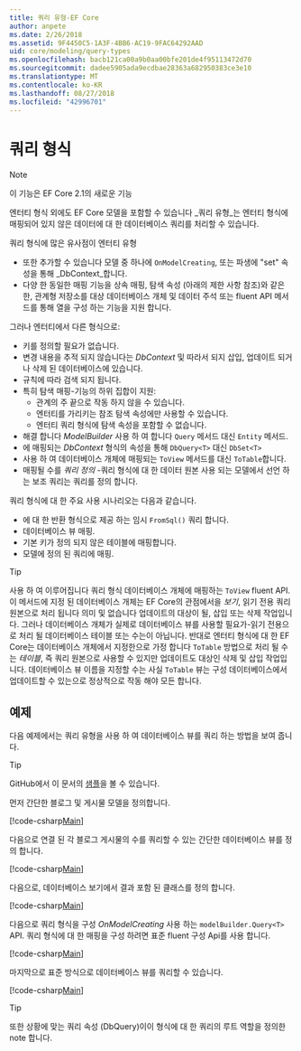 ```yaml
---
title: 쿼리 유형-EF Core
author: anpete
ms.date: 2/26/2018
ms.assetid: 9F4450C5-1A3F-4BB6-AC19-9FAC64292AAD
uid: core/modeling/query-types
ms.openlocfilehash: bacb121ca00a9b0aa00bfe201de4f95113472d70
ms.sourcegitcommit: dadee5905ada9ecdbae28363a682950383ce3e10
ms.translationtype: MT
ms.contentlocale: ko-KR
ms.lasthandoff: 08/27/2018
ms.locfileid: "42996701"
---
```

# <a name="query-types"></a>쿼리 형식
> [!NOTE]
> 이 기능은 EF Core 2.1의 새로운 기능

엔터티 형식 외에도 EF Core 모델을 포함할 수 있습니다 _쿼리 유형_는 엔터티 형식에 매핑되어 있지 않은 데이터에 대 한 데이터베이스 쿼리를 처리할 수 있습니다.

쿼리 형식에 많은 유사점이 엔터티 유형

- 또한 추가할 수 있습니다 모델 중 하나에 `OnModelCreating`, 또는 파생에 "set" 속성을 통해 _DbContext_합니다.
- 다양 한 동일한 매핑 기능을 상속 매핑, 탐색 속성 (아래의 제한 사항 참조)와 같은 한, 관계형 저장소를 대상 데이터베이스 개체 및 데이터 주석 또는 fluent API 메서드를 통해 열을 구성 하는 기능을 지원 합니다.

그러나 엔터티에서 다른 형식으로:

- 키를 정의할 필요가 없습니다.
- 변경 내용을 추적 되지 않습니다는 _DbContext_ 및 따라서 되지 삽입, 업데이트 되거나 삭제 된 데이터베이스에 있습니다.
- 규칙에 따라 검색 되지 됩니다.
- 특히 탐색 매핑-기능의 하위 집합이 지원:
  - 관계의 주 끝으로 작동 하지 않을 수 있습니다.
  - 엔터티를 가리키는 참조 탐색 속성에만 사용할 수 있습니다.
  - 엔터티 쿼리 형식에 탐색 속성을 포함할 수 없습니다.
- 해결 합니다 _ModelBuilder_ 사용 하 여 합니다 `Query` 메서드 대신 `Entity` 메서드.
- 에 매핑되는 _DbContext_ 형식의 속성을 통해 `DbQuery<T>` 대신 `DbSet<T>`
- 사용 하 여 데이터베이스 개체에 매핑되는 `ToView` 메서드를 대신 `ToTable`합니다.
- 매핑될 수를 _쿼리 정의_ -쿼리 형식에 대 한 데이터 원본 사용 되는 모델에서 선언 하는 보조 쿼리는 쿼리를 정의 합니다.

쿼리 형식에 대 한 주요 사용 시나리오는 다음과 같습니다.

- 에 대 한 반환 형식으로 제공 하는 임시 `FromSql()` 쿼리 합니다.
- 데이터베이스 뷰 매핑.
- 기본 키가 정의 되지 않은 테이블에 매핑합니다.
- 모델에 정의 된 쿼리에 매핑.

> [!TIP]
> 사용 하 여 이루어집니다 쿼리 형식 데이터베이스 개체에 매핑하는 `ToView` fluent API. 이 메서드에 지정 된 데이터베이스 개체는 EF Core의 관점에서을 _보기_, 읽기 전용 쿼리 원본으로 처리 됩니다 의미 및 없습니다 업데이트의 대상이 될, 삽입 또는 삭제 작업입니다. 그러나 데이터베이스 개체가 실제로 데이터베이스 뷰를 사용할 필요가-읽기 전용으로 처리 될 데이터베이스 테이블 또는 수는이 아닙니다. 반대로 엔터티 형식에 대 한 EF Core는 데이터베이스 개체에서 지정한으로 가정 합니다 `ToTable` 방법으로 처리 될 수는 _테이블_, 즉 쿼리 원본으로 사용할 수 있지만 업데이트도 대상인 삭제 및 삽입 작업입니다. 데이터베이스 뷰 이름을 지정할 수는 사실 `ToTable` 뷰는 구성 데이터베이스에서 업데이트할 수 있는으로 정상적으로 작동 해야 모든 합니다.

## <a name="example"></a>예제

다음 예제에서는 쿼리 유형을 사용 하 여 데이터베이스 뷰를 쿼리 하는 방법을 보여 줍니다.

> [!TIP]
> GitHub에서 이 문서의 [샘플](https://github.com/aspnet/EntityFrameworkCore/tree/master/samples/QueryTypes)을 볼 수 있습니다.

먼저 간단한 블로그 및 게시물 모델을 정의합니다.

[!code-csharp[Main](../../../efcore-repo/samples/QueryTypes/Program.cs#Entities)]

다음으로 연결 된 각 블로그 게시물의 수를 쿼리할 수 있는 간단한 데이터베이스 뷰를 정의 합니다.

[!code-csharp[Main](../../../efcore-repo/samples/QueryTypes/Program.cs#View)]

다음으로, 데이터베이스 보기에서 결과 포함 된 클래스를 정의 합니다.

[!code-csharp[Main](../../../efcore-repo/samples/QueryTypes/Program.cs#QueryType)]

다음으로 쿼리 형식을 구성 _OnModelCreating_ 사용 하는 `modelBuilder.Query<T>` API.
쿼리 형식에 대 한 매핑을 구성 하려면 표준 fluent 구성 Api를 사용 합니다.

[!code-csharp[Main](../../../efcore-repo/samples/QueryTypes/Program.cs#Configuration)]

마지막으로 표준 방식으로 데이터베이스 뷰를 쿼리할 수 있습니다.

[!code-csharp[Main](../../../efcore-repo/samples/QueryTypes/Program.cs#Query)]

> [!TIP]
> 또한 상황에 맞는 쿼리 속성 (DbQuery)이이 형식에 대 한 쿼리의 루트 역할을 정의한 note 합니다.
